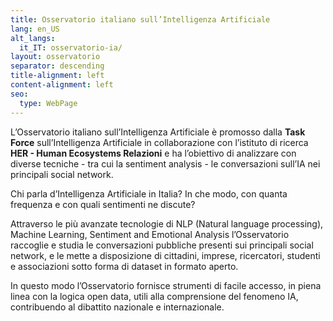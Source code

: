 ```yaml
---
title: Osservatorio italiano sull’Intelligenza Artificiale
lang: en_US
alt_langs:
  it_IT: osservatorio-ia/
layout: osservatorio
separator: descending
title-alignment: left
content-alignment: left
seo:
  type: WebPage
---
```

L’Osservatorio italiano sull’Intelligenza Artificiale è promosso dalla **Task
Force** sull’Intelligenza Artificiale in collaborazione con l’istituto di
ricerca **HER - Human Ecosystems Relazioni** e ha l’obiettivo di analizzare con
diverse tecniche - tra cui la sentiment analysis - le conversazioni sull’IA nei
principali social network.

Chi parla d’Intelligenza Artificiale in Italia? In che modo, con quanta
frequenza e con quali sentimenti ne discute?

Attraverso le più avanzate tecnologie di NLP (Natural language processing),
Machine Learning, Sentiment and Emotional Analysis l’Osservatorio raccoglie e
studia le conversazioni pubbliche presenti sui principali social network, e le
mette a disposizione di cittadini, imprese, ricercatori, studenti e associazioni
sotto forma di dataset in formato aperto.

In questo modo l’Osservatorio fornisce strumenti di facile accesso, in piena
linea con la logica open data, utili alla comprensione del fenomeno IA,
contribuendo al dibattito nazionale e internazionale.
